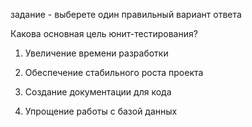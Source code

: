 задание - выберете один правильный вариант ответа

Какова основная цель юнит-тестирования?

1) Увеличение времени разработки
   
2) Обеспечение стабильного роста проекта
   
3) Создание документации для кода
   
4) Упрощение работы с базой данных